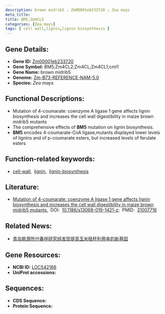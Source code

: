```yaml
---
description: brown midrib5 ; Zm00001eb233720 ; Zea mays
meta_title:
title: BM5;Zm4CL2
categories: [Zea mays]
tags: [ cell wall,lignin,lignin biosynthesis ]
---
```


## Gene Details:
- **Gene ID:**	[Zm00001eb233720](https://www.maizegdb.org/gene_center/gene/Zm00001eb233720)
- **Gene Symbol:** BM5;Zm4CL2;Zm4CL;Zm4CL1;cml1
- **Gene Name:** brown midrib5
- **Genome:** [Zm-B73-REFERENCE-NAM-5.0](https://www.maizegdb.org/genome/assembly/Zm-B73-REFERENCE-NAM-5.0)
- **Species:** *Zea mays*

## Functional Descriptions:
   - Mutation of 4-coumarate: coenzyme A ligase 1 gene affects lignin biosynthesis and increases the cell wall digestibility in maize brown midrib5 mutants
   - The comprehensive effects of **BM5** mutation on lignin biosynthesis.
   - **BM5** encodes 4-coumarate-CoA ligase,mutants displayed lower levels of lignins and of p-coumarate esters, but increased levels of ferulate esters

## Function-related keywords:
- [cell-wall](/tags/cell-wall/),&nbsp;&nbsp;[lignin](/tags/lignin/),&nbsp;&nbsp;[lignin-biosynthesis](/tags/lignin-biosynthesis/)

## Literature:
   - [Mutation of 4-coumarate: coenzyme A ligase 1 gene affects lignin biosynthesis and increases the cell wall digestibility in maize brown midrib5 mutants.]( https://biotechnologyforbiofuels.biomedcentral.com/articles/10.1186/s13068-019-1421-z)&nbsp;&nbsp;DOI:&nbsp;&nbsp;[10.1186/s13068-019-1421-z](https://biotechnologyforbiofuels.biomedcentral.com/articles/10.1186/s13068-019-1421-z);&nbsp;&nbsp;PMID:&nbsp;&nbsp;[31007716](https://pubmed.ncbi.nlm.nih.gov/31007716/)

## Related News:
   - [青岛能源所付春祥研究组发现提高玉米秸秆利用率的新基因](https://mp.weixin.qq.com/s?__biz=MzU3ODY3MDM0NA==&mid=2247490346&idx=3&sn=59292e89b180e156f4394ba518cc67a0&chksm=fd70814dca07085bfccc209db3e50cd7494e7284311cad1cf5e4ff881d69e107801b7114aa82&scene=27#wechat_redirect)

## Gene Resources:
- **NCBI ID:**  [LOC542166](https://www.ncbi.nlm.nih.gov/gene/?term=LOC542166)
- **UniProt accessions:** [](https://www.uniprot.org/uniprotkb//entry)



## Sequences:
- **CDS Sequence:**
- **Protein Sequence:**
